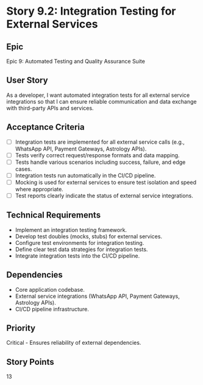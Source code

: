 # Story 9.2: Integration Testing for External Services

## Epic
Epic 9: Automated Testing and Quality Assurance Suite

## User Story
As a developer, I want automated integration tests for all external service integrations so that I can ensure reliable communication and data exchange with third-party APIs and services.

## Acceptance Criteria
- [ ] Integration tests are implemented for all external service calls (e.g., WhatsApp API, Payment Gateways, Astrology APIs).
- [ ] Tests verify correct request/response formats and data mapping.
- [ ] Tests handle various scenarios including success, failure, and edge cases.
- [ ] Integration tests run automatically in the CI/CD pipeline.
- [ ] Mocking is used for external services to ensure test isolation and speed where appropriate.
- [ ] Test reports clearly indicate the status of external service integrations.

## Technical Requirements
- Implement an integration testing framework.
- Develop test doubles (mocks, stubs) for external services.
- Configure test environments for integration testing.
- Define clear test data strategies for integration tests.
- Integrate integration tests into the CI/CD pipeline.

## Dependencies
- Core application codebase.
- External service integrations (WhatsApp API, Payment Gateways, Astrology APIs).
- CI/CD pipeline infrastructure.

## Priority
Critical - Ensures reliability of external dependencies.

## Story Points
13
